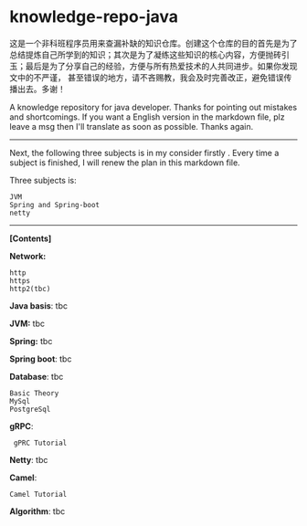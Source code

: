 # knowledge-repo-java
​    这是一个非科班程序员用来查漏补缺的知识仓库。创建这个仓库的目的首先是为了总结提炼自己所学到的知识；其次是为了凝练这些知识的核心内容，方便抛砖引玉；最后是为了分享自己的经验，方便与所有热爱技术的人共同进步。如果你发现文中的不严谨， 甚至错误的地方，请不吝赐教，我会及时完善改正，避免错误传播出去。多谢！

A knowledge repository for java developer. Thanks for pointing out mistakes and shortcomings. If you want a English version in the markdown file, plz leave a msg then I'll translate as soon as possible. Thanks again.

---------------

Next, the following  three subjects  is in my consider firstly . Every time a subject is finished, I will renew the plan in this markdown file. 

Three subjects is:

```
JVM
Spring and Spring-boot
netty
```

---

**[Contents]**

**Network:**

```
http
https
http2(tbc)
```

**Java basis**: tbc

**JVM:** tbc

**Spring:** tbc

**Spring boot**: tbc

**Database**: tbc

```
Basic Theory
MySql
PostgreSql
```

**gRPC**: 

```
 gPRC Tutorial
```

**Netty**: tbc

**Camel**:

```
Camel Tutorial
```

**Algorithm**: tbc

